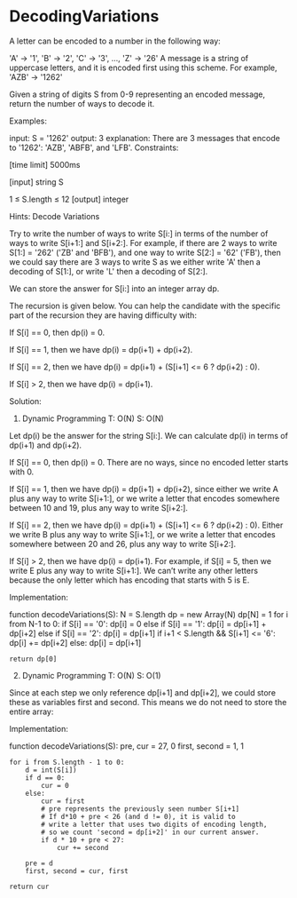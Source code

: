 # DecodingVariations

A letter can be encoded to a number in the following way:

'A' -> '1', 'B' -> '2', 'C' -> '3', ..., 'Z' -> '26'
A message is a string of uppercase letters, and it is encoded first using this scheme. For example, 'AZB' -> '1262'

Given a string of digits S from 0-9 representing an encoded message, return the number of ways to decode it.

Examples:

input:  S = '1262'
output: 3
explanation: There are 3 messages that encode to '1262': 'AZB', 'ABFB', and 'LFB'.
Constraints:

[time limit] 5000ms

[input] string S

1 ≤ S.length ≤ 12
[output] integer

Hints: 
Decode Variations

Try to write the number of ways to write S[i:] in terms of the number of ways to write S[i+1:] and S[i+2:]. 
For example, if there are 2 ways to write S[1:] = '262' ('ZB' and 'BFB'), and one way to write S[2:] = '62' ('FB'), 
then we could say there are 3 ways to write S as we either write 'A' then a decoding of S[1:], or write 'L' then a decoding of S[2:].

We can store the answer for S[i:] into an integer array dp.

The recursion is given below. You can help the candidate with the specific part of the recursion they are having difficulty with:

If S[i] == 0, then dp(i) = 0.

If S[i] == 1, then we have dp(i) = dp(i+1) + dp(i+2).

If S[i] == 2, then we have dp(i) = dp(i+1) + (S[i+1] <= 6 ? dp(i+2) : 0).

If S[i] > 2, then we have dp(i) = dp(i+1).

Solution: 

1. Dynamic Programming T: O(N) S: O(N)

Let dp(i) be the answer for the string S[i:]. We can calculate dp(i) in terms of dp(i+1) and dp(i+2).

If S[i] == 0, then dp(i) = 0. There are no ways, since no encoded letter starts with 0.

If S[i] == 1, then we have dp(i) = dp(i+1) + dp(i+2), since either we write A plus any way to write S[i+1:], 
or we write a letter that encodes somewhere between 10 and 19, plus any way to write S[i+2:].

If S[i] == 2, then we have dp(i) = dp(i+1) + (S[i+1] <= 6 ? dp(i+2) : 0). 
Either we write B plus any way to write S[i+1:], or we write a letter that encodes somewhere between 20 and 26, plus any way to write S[i+2:].

If S[i] > 2, then we have dp(i) = dp(i+1). For example, if S[i] = 5, then we write E plus any way to write S[i+1:]. 
We can’t write any other letters because the only letter which has encoding that starts with 5 is E.

Implementation: 

function decodeVariations(S):
    N = S.length
    dp = new Array(N)
    dp[N] = 1
    for i from N-1 to 0:
        if S[i] == '0':
            dp[i] = 0
        else if S[i] == '1':
            dp[i] = dp[i+1] + dp[i+2]
        else if S[i] == '2':
            dp[i] = dp[i+1]
            if i+1 < S.length && S[i+1] <= '6':
                dp[i] += dp[i+2]
        else:
            dp[i] = dp[i+1]

    return dp[0]
    
2. Dynamic Programming T: O(N) S: O(1)

Since at each step we only reference dp[i+1] and dp[i+2], we could store these as variables first and second. 
This means we do not need to store the entire array:

Implementation:

function decodeVariations(S):
    pre, cur = 27, 0
    first, second = 1, 1

    for i from S.length - 1 to 0:
        d = int(S[i])
        if d == 0:
            cur = 0
        else:
            cur = first
            # pre represents the previously seen number S[i+1]
            # If d*10 + pre < 26 (and d != 0), it is valid to
            # write a letter that uses two digits of encoding length,
            # so we count 'second = dp[i+2]' in our current answer.
            if d * 10 + pre < 27:
                cur += second

        pre = d
        first, second = cur, first

    return cur

